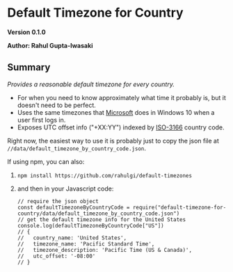 # Default Timezone for Country

**Version 0.1.0**

**Author: Rahul Gupta-Iwasaki**

## Summary

_Provides a reasonable default timezone for every country._

- For when you need to know approximately what time it probably is, but it
  doesn't need to be perfect.
- Uses the same timezones that
  [Microsoft](https://docs.microsoft.com/en-us/windows-hardware/manufacture/desktop/default-time-zones)
  does in Windows 10 when a user first logs in.
- Exposes UTC offset info ("+XX:YY") indexed by
  [ISO-3166](https://en.wikipedia.org/wiki/ISO_3166-2) country code.

Right now, the easiest way to use it is probably just to copy the json file at `//data/default_timezone_by_country_code.json`.

If using npm, you can also:

1.  `npm install https://github.com/rahulgi/default-timezones`
1.  and then in your Javascript code:

        // require the json object
        const defaultTimezoneByCountryCode = require("default-timezone-for-country/data/default_timezone_by_country_code.json")
        // get the default timezone info for the United States
        console.log(defaultTimezoneByCountryCode["US"])
        // {
        //   country_name: 'United States',
        //   timezone_name: 'Pacific Standard Time',
        //   timezone_description: 'Pacific Time (US & Canada)',
        //   utc_offset: '-08:00'
        // }
